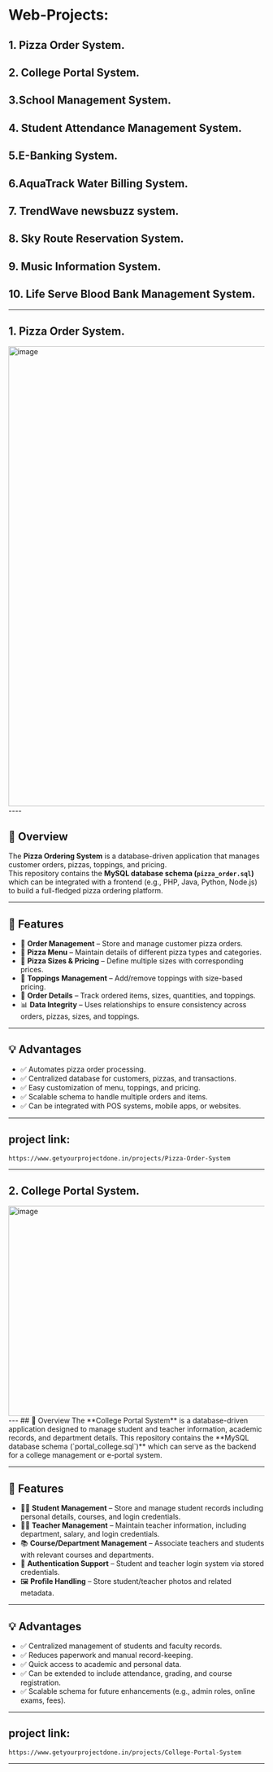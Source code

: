 # Web-Projects:
## 1. Pizza Order System.
## 2. College Portal System.
## 3.School Management System.
## 4. Student Attendance Management System.
## 5.E-Banking System.
## 6.AquaTrack Water Billing System.
## 7. TrendWave newsbuzz system.
## 8. Sky Route Reservation System.
## 9. Music Information System.
## 10. Life Serve Blood Bank Management System.
-----------------------------------------------------------------------------------------------------------------------------------------------------------------------------------------------
## 1. Pizza Order System.
<img width="1880" height="904" alt="image" src="https://github.com/user-attachments/assets/7156a651-1d94-4b87-9b0f-b241acfc4f48" />
----

## 📌 Overview
The **Pizza Ordering System** is a database-driven application that manages customer orders, pizzas, toppings, and pricing.  
This repository contains the **MySQL database schema (`pizza_order.sql`)** which can be integrated with a frontend (e.g., PHP, Java, Python, Node.js) to build a full-fledged pizza ordering platform.

---

## 🚀 Features
- 🛒 **Order Management** – Store and manage customer pizza orders.  
- 🍕 **Pizza Menu** – Maintain details of different pizza types and categories.  
- 📏 **Pizza Sizes & Pricing** – Define multiple sizes with corresponding prices.  
- 🧀 **Toppings Management** – Add/remove toppings with size-based pricing.  
- 🔄 **Order Details** – Track ordered items, sizes, quantities, and toppings.  
- 📊 **Data Integrity** – Uses relationships to ensure consistency across orders, pizzas, sizes, and toppings.  

---

## 💡 Advantages
- ✅ Automates pizza order processing.  
- ✅ Centralized database for customers, pizzas, and transactions.  
- ✅ Easy customization of menu, toppings, and pricing.  
- ✅ Scalable schema to handle multiple orders and items.  
- ✅ Can be integrated with POS systems, mobile apps, or websites.
----
  ## project link:
  ```
  https://www.getyourprojectdone.in/projects/Pizza-Order-System
  ```
---
## 2. College Portal System.
<img width="794" height="413" alt="image" src="https://github.com/user-attachments/assets/1d2e7c8f-dd18-4622-8c06-fb2d3e43e68e" />
---
## 📌 Overview
The **College Portal System** is a database-driven application designed to manage student and teacher information, academic records, and department details.  
This repository contains the **MySQL database schema (`portal_college.sql`)** which can serve as the backend for a college management or e-portal system.

---

## 🚀 Features
- 👨‍🎓 **Student Management** – Store and manage student records including personal details, courses, and login credentials.  
- 👩‍🏫 **Teacher Management** – Maintain teacher information, including department, salary, and login credentials.  
- 📚 **Course/Department Management** – Associate teachers and students with relevant courses and departments.  
- 🔐 **Authentication Support** – Student and teacher login system via stored credentials.  
- 🖼 **Profile Handling** – Store student/teacher photos and related metadata.  

---

## 💡 Advantages
- ✅ Centralized management of students and faculty records.  
- ✅ Reduces paperwork and manual record-keeping.  
- ✅ Quick access to academic and personal data.  
- ✅ Can be extended to include attendance, grading, and course registration.  
- ✅ Scalable schema for future enhancements (e.g., admin roles, online exams, fees).  

---
 ## project link:
 ```
https://www.getyourprojectdone.in/projects/College-Portal-System

```
---

